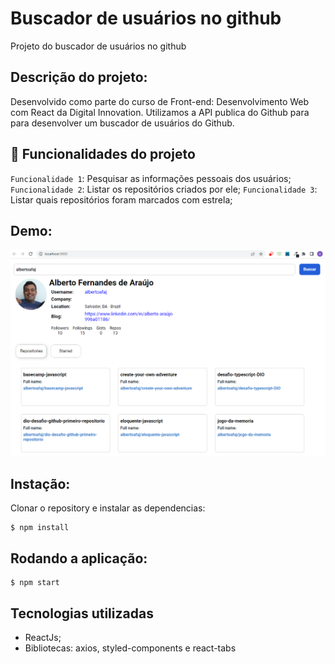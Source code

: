 # Buscador de usuários no github

Projeto do buscador de usuários no github

## Descrição do projeto: 

Desenvolvido como parte do curso de Front-end: Desenvolvimento Web com React da Digital Innovation. Utilizamos a API publica do Github para para desenvolver um buscador de usuários do Github.

## :hammer: Funcionalidades do projeto

 `Funcionalidade 1`: Pesquisar as informações pessoais dos usuários;
 `Funcionalidade 2`: Listar os repositórios criados por ele;
 `Funcionalidade 3`: Listar quais repositórios foram marcados com estrela;


## Demo:

![Buscador de usuários no github](Buscador_Github.PNG)

## Instação:
Clonar o repository e instalar as dependencias:
```
$ npm install
```
## Rodando a aplicação:
```
$ npm start
```

## Tecnologias utilizadas

* ReactJs;
* Bibliotecas: axios, styled-components e react-tabs

